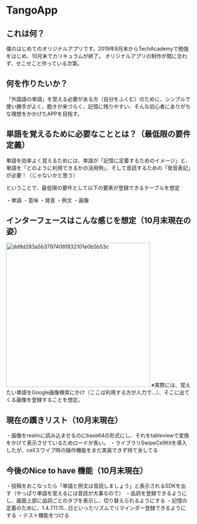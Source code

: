 # TangoApp
## これは何？
僕のはじめてのオリジナルアプリです。2019年8月末からTechAcademyで勉強をはじめ、10月末でカリキュラムが終了。
オリジナルアプリの制作が間に合わず、せこせこと作っている次第。

## 何を作りたいか？
「外国語の単語」を覚える必要がある方（自分をふくむ）のために、シンプルで使い勝手がよく、飽きが来づらく、記憶に残りやすい、そんな初心者にありがちな理想をかかげたAPPを目指す。

## 単語を覚えるために必要なこととは？（最低限の要件定義）
単語を効率よく覚えるためには、単語が「記憶に定着するためのイメージ」と、単語を「どのように利用できるかの活用例」、そして音読するための「発音表記」が必要！（じゃないかと思う）

ということで、最低限の要件として以下の要素が登録できるテーブルを想定

・単語
・意味
・発音
・例文
・画像

## インターフェースはこんな感じを想定（10月末現在の姿）

<img width="392" alt="dd9d283a5b3797406f832101e0b5b53c" src="https://user-images.githubusercontent.com/8777862/67684299-3e985900-f9d6-11e9-9042-b68cdf72627b.png">
※実際には、覚えたい単語をGoogle画像検索にかけ（ここは利用する方が人力で...）、そこに出てくる画像を登録することを想定。

## 現在の躓きリスト（10月末現在）
・画像をrealmに読み込ませるのにbase64の形式にし、それをtableviewで変換をかけて表示させているためロードが長い。
・ライブラリSwipeCellKitを導入したが、cellスワイプ時の操作機能をまだ実装できず持て余してる

## 今後のNice to have 機能（10月末現在）
・投稿をおこなったら「単語と例文は音読しましょう」と表示されるSDKを出す（やっぱり単語を覚えるには音読が大事なので）
・品詞を登録できるようにし、画面上部に品詞ごとのタブを表示し、切り替えられるようにする
・記憶の定着のために、1.4.7.11.15...日といったリズムでリマインダー登録できるようにする
・テスト機能をつける
